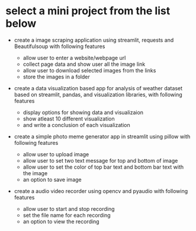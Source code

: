 # select a mini project from the list below
- create a image scraping application using streamlit, requests and Beautifulsoup with following features
    - allow user to enter a website/webpage url
    - collect page data and show user all the image link
    - allow user to download selected images from the links
    - store the images in a folder

- create a data visualization based app for analysis of weather dataset based on streamlit, pandas, and visualization libraries, with following features
    - display options for showing data and visualizaion
    - show atleast 10 different visualization 
    - and write a conclusion of each visualization

- create a simple photo meme generator app in streamlit using pillow with following features
    - allow user to upload image
    - allow user to set two text message for top and bottom of image
    - allow user to set the color of top bar text and bottom bar text with the image
    - an option to save image

- create a audio video recorder using opencv and pyaudio with following features
    - allow user to start and stop recording
    - set the file name for each recording
    - an option to view the recording